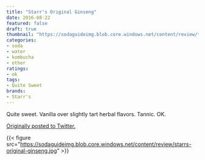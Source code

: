```yaml
---
title: "Starr's Original Ginseng"
date: 2016-08-22
featured: false
draft: true
thumbnail: "https://sodaguideimg.blob.core.windows.net/content/review/thumbs/starrs-original-ginseng.jpg"
categories:
- soda
- water
- kombucha
- other
ratings:
- ok
tags:
- Quite Sweet
brands:
- Starr's
---
```


Quite sweet. Vanilla over slightly tart herbal flavors. Tannic. OK.

[Originally posted to Twitter.](https://twitter.com/Cavorter/status/767779789000347648)

{{< figure src="https://sodaguideimg.blob.core.windows.net/content/review/starrs-original-ginseng.jpg" >}}

